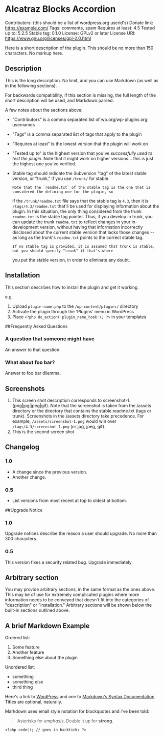 # Alcatraz Blocks Accordion

Contributors: (this should be a list of wordpress.org userid's)
Donate link: https://example.com/
Tags: comments, spam
Requires at least: 4.5
Tested up to: 5.2.5
Stable tag: 0.1.0
License: GPLv2 or later
License URI: https://www.gnu.org/licenses/gpl-2.0.html

Here is a short description of the plugin. This should be no more than 150 characters. No markup here.

## Description

This is the long description. No limit, and you can use Markdown (as well as in the following sections).

For backwards compatibility, if this section is missing, the full length of the short description will be used, and
Markdown parsed.

A few notes about the sections above:

-   "Contributors" is a comma separated list of wp.org/wp-plugins.org usernames
-   "Tags" is a comma separated list of tags that apply to the plugin
-   "Requires at least" is the lowest version that the plugin will work on
-   "Tested up to" is the highest version that you've _successfully used to test the plugin_. Note that it might work on
    higher versions... this is just the highest one you've verified.
-   Stable tag should indicate the Subversion "tag" of the latest stable version, or "trunk," if you use `/trunk/` for
    stable.

        Note that the `readme.txt` of the stable tag is the one that is considered the defining one for the plugin, so

    if the `/trunk/readme.txt` file says that the stable tag is `4.3`, then it is `/tags/4.3/readme.txt` that'll be used
    for displaying information about the plugin. In this situation, the only thing considered from the trunk `readme.txt`
    is the stable tag pointer. Thus, if you develop in trunk, you can update the trunk `readme.txt` to reflect changes in
    your in-development version, without having that information incorrectly disclosed about the current stable version
    that lacks those changes -- as long as the trunk's `readme.txt` points to the correct stable tag.

        If no stable tag is provided, it is assumed that trunk is stable, but you should specify "trunk" if that's where

    you put the stable version, in order to eliminate any doubt.

## Installation

This section describes how to install the plugin and get it working.

e.g.

1. Upload `plugin-name.php` to the `/wp-content/plugins/` directory
1. Activate the plugin through the 'Plugins' menu in WordPress
1. Place `<?php do_action('plugin_name_hook'); ?>` in your templates

##Frequently Asked Questions

### A question that someone might have

An answer to that question.

### What about foo bar?

Answer to foo bar dilemma.

## Screenshots

1. This screen shot description corresponds to screenshot-1.(png|jpg|jpeg|gif). Note that the screenshot is taken from
   the /assets directory or the directory that contains the stable readme.txt (tags or trunk). Screenshots in the /assets
   directory take precedence. For example, `/assets/screenshot-1.png` would win over `/tags/4.3/screenshot-1.png`
   (or jpg, jpeg, gif).
2. This is the second screen shot

## Changelog

### 1.0

-   A change since the previous version.
-   Another change.

### 0.5

-   List versions from most recent at top to oldest at bottom.

##Upgrade Notice

### 1.0

Upgrade notices describe the reason a user should upgrade. No more than 300 characters.

### 0.5

This version fixes a security related bug. Upgrade immediately.

## Arbitrary section

You may provide arbitrary sections, in the same format as the ones above. This may be of use for extremely complicated
plugins where more information needs to be conveyed that doesn't fit into the categories of "description" or
"installation." Arbitrary sections will be shown below the built-in sections outlined above.

## A brief Markdown Example

Ordered list:

1. Some feature
1. Another feature
1. Something else about the plugin

Unordered list:

-   something
-   something else
-   third thing

Here's a link to [WordPress](https://wordpress.org/ "Your favorite software") and one to [Markdown's Syntax Documentation][markdown syntax].
Titles are optional, naturally.

[markdown syntax]: https://daringfireball.net/projects/markdown/syntax "Markdown is what the parser uses to process much of the readme file"

Markdown uses email style notation for blockquotes and I've been told:

> Asterisks for _emphasis_. Double it up for **strong**.

`<?php code(); // goes in backticks ?>`

